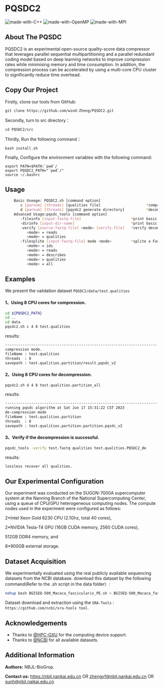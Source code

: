 # PQSDC2
![made-with-C++](https://img.shields.io/badge/Made%20with-C++11-brightgreen)
![made-with-OpenMP](https://img.shields.io/badge/Made%20with-OpenMP-blue)
![made-with-MPI](https://img.shields.io/badge/Made%20with-MPI-red)

## About The PQSDC 
PQSDC2 is an experimental open-source quality-score data compressor that leverages parallel sequential multipartitioning and a parallel redundant coding model based on deep learning networks to improve compression rates while minimising memory and time consumption. In addition, the compression process can be accelerated by using a multi-core CPU cluster to significantly reduce time overhead.

## Copy Our Project

Firstly, clone our tools from GitHub:
```shell script
git clone https://github.com/wind-Zheng/PQSDC2.git
```
Secondly, turn to src directory：
```shell script
cd PQSDC2/src
```
Thirdly, Run the following command：
```shell script
bash install.sh
```
Finally, Configure the environment variables with the following command:
```shell script
export PATH=$PATH:`pwd`/
export PQSDC2_PATH="`pwd`/"
source ~/.bashrc
```

## Usage
```sh
    Basic Useage: PQSDC2.sh [command option]
       c [parnum] [threads] [qualities file]                     *compression mode.
       d [parnum] [threads] [pqsdc2 generate directory]          *decompression mode.
    Advanced Usage:pqsdc_tools [command option]
       -fileinfo [input-fastq-file]                       *print basic statistic information.
       -dirinfo [input-dir-name]                          *print basic statistic information.
       -verify [source-fastq-file] <mode> [verify-file]   *verify decompression.
          <mode> = reads
          <mode> = qualities
       -filesplite [input-fastq-file] mode <mode>         *splite a FastQ file according <mode>.
          <mode> = ids
          <mode> = reads
          <mode> = describes
          <mode> = qualities
          <mode> = all
```

## Examples
We present the validation dataset `PQSDC2/data/test.qualities` 
#### 1、Using 8 CPU cores for compression.
```sh
cd ${PQSDC2_PATH}
cd ..
cd data
pqsdc2.sh c 4 8 test.qualities
```
results:
```sh
----------------------------------------------------------------------
compression mode.
fileName : test.qualities
threads  : 8
savepath : test.qualities.partition/result.pqsdc_v2
```
#### 2、Using 8 CPU cores for decompression.
```sh
pqsdc2.sh d 4 8 test.qualities.partition_all
```
results:
```sh
----------------------------------------------------------------------
running pqsdc algorithm at Sat Jun 17 15:31:22 CST 2023
de-compression mode
fileName : test.qualities.partition
threads  : 8
savepath : test.qualities.partition.partition.pqsdc_v2
```
#### 3、Verify if the decompression is successful.
```sh
pqsdc_tools -verify test.fastq qualities test.qualities.PQSDC2_de
```
results:
```sh
lossless recover all qualities.
```

## Our Experimental Configuration
Our experiment was conducted on the SUGON-7000A supercomputer system at the Nanning Branch of the National Supercomputing Center, using a queue of CPU/GPU heterogeneous computing nodes. The compute nodes used in the experiment were configured as follows: 
  
  2\*Intel Xeon Gold 6230 CPU (2.1Ghz, total 40 cores), 
  
  2\*NVIDIA Tesla-T4 GPU (16GB CUDA memory, 2560 CUDA cores), 
  
  512GB DDR4 memory, and 
  
  8\*900GB external storage.

## Dataset Acquisition
We experimentally evaluated using the real publicly available sequencing datasets from the NCBI database.
download this dataset by the following command(Refer to the .sh script in the data folder）:
```sh
nohup bash BGISEQ-500_Macaca_fascicularis_PE.sh > BGISEQ-500_Macaca_fascicularis_PE_download.log &
```
Dataset download and extraction using the `SRA-Tools：https://github.com/ncbi/sra-tools tool`.

## Acknowledgements
- Thanks to [@HPC-GXU](https://hpc.gxu.edu.cn) for the computing device support.   
- Thanks to [@NCBI](https://www.freelancer.com/u/Ostokhoon) for all available datasets.

## Additional Information

**Authors:**     NBJL-BioGrop.

**Contact us:**  https://nbjl.nankai.edu.cn OR zhengyf@nbjl.nankai.edu.cn OR sunh@nbjl.naikai.edu.cn
